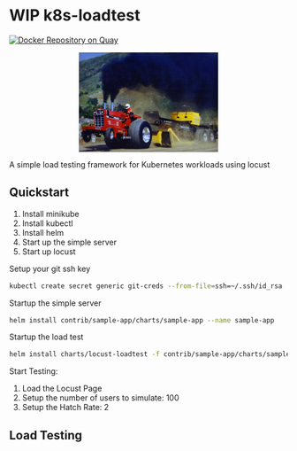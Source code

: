 # WIP k8s-loadtest
[![Docker Repository on Quay](https://quay.io/repository/leopoldodonnell/gantry/status "Docker Repository on Quay")](https://quay.io/repository/leopoldodonnell/locust-loadtest)

<p align='center'><img align="center" src="load-test.jpg" width="50%" height="50%"></p>

A simple load testing framework for Kubernetes workloads using locust

## Quickstart

1. Install minikube
1. Install kubectl
1. Install helm
1. Start up the simple server
1. Start up locust

Setup your git ssh key

```bash
kubectl create secret generic git-creds --from-file=ssh=~/.ssh/id_rsa
```

Startup the simple server

```bash
helm install contrib/sample-app/charts/sample-app --name sample-app
```

Startup the load test

```bash
helm install charts/locust-loadtest -f contrib/sample-app/charts/sample-app/locust-values.yaml --name locust
```

Start Testing:

1. Load the Locust Page
1. Setup the number of users to simulate: 100
1. Setup the Hatch Rate: 2

## Load Testing


